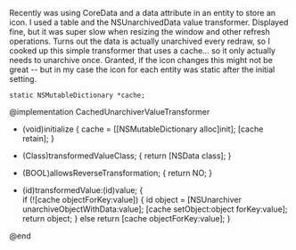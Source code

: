 Recently was using CoreData and a data attribute in an entity to store an icon.  I used a table and the NSUnarchivedData value transformer.  Displayed fine, but it was super slow when resizing the window and other refresh operations.  Turns out the data is actually unarchived every redraw, so I cooked up this simple transformer that uses a cache... so it only actually needs to unarchive once.  Granted, if the icon changes this might not be great -- but in my case the icon for each entity was static after the initial setting.

    static NSMutableDictionary *cache;

@implementation CachedUnarchiverValueTransformer

+ (void)initialize
{
	cache = [[NSMutableDictionary alloc]init];
	[cache retain];
}

+ (Class)transformedValueClass;
{ return [NSData class]; }

+ (BOOL)allowsReverseTransformation;
{ return NO; }

- (id)transformedValue:(id)value;
{       
	if (![cache objectForKey:value]) {
		id object = [NSUnarchiver unarchiveObjectWithData:value];
		[cache setObject:object forKey:value];
		return object;
	} else
		return [cache objectForKey:value];
}

@end

